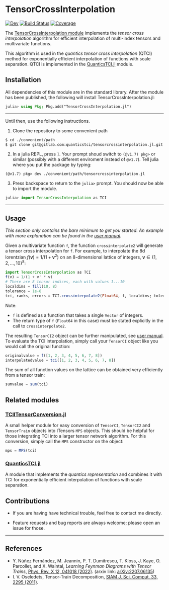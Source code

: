 # TensorCrossInterpolation

[![Dev](https://img.shields.io/badge/docs-dev-blue.svg)](https://quanticstci.gitlab.io/tensorcrossinterpolation.jl/dev/index.html)
[![Build Status](https://gitlab.com/quanticstci/tensorcrossinterpolation.jl/badges/main/pipeline.svg)](https://gitlab.com/quanticstci/tensorcrossinterpolation.jl/-/pipelines)
[![Coverage](https://gitlab.com/quanticstci/tensorcrossinterpolation.jl/badges/main/coverage.svg)](https://gitlab.com/quanticstci/tensorcrossinterpolation.jl/-/commits/main)

The [TensorCrossInterpolation module](https://gitlab.com/quanticstci/tensorcrossinterpolation.jl) implements the *tensor cross interpolation* algorithm for efficient interpolation of multi-index tensors and multivariate functions.

This algorithm is used in the *quantics tensor cross interpolation* (QTCI) method for exponentially efficient interpolation of functions with scale separation. QTCI is implemented in the [QuanticsTCI.jl](https://gitlab.com/quanticstci/quanticstci.jl) module.

## Installation

All dependencies of this module are in the standard library. After the module has been published, the following will install TensorCrossInterpolation.jl:

```julia
julia> using Pkg; Pkg.add("TensorCrossInterpolation.jl")
```

---

Until then, use the following instructions.

1. Clone the repository to some convenient path
```sh
$ cd ./convenient/path
$ git clone git@gitlab.com:quanticstci/tensorcrossinterpolation.jl.git
```
2. In a julia REPL, press `]`. Your prompt shoud switch to `(@v1.7) pkg>` or similar (possibly with a different enviroment instead of `@v1.7`). Tell julia where you put the package by typing:
```
(@v1.7) pkg> dev ./convenient/path/tensorcrossinterpolation.jl
```
3. Press backspace to return to the `julia>` prompt. You should now be able to import the module.
```julia
julia> import TensorCrossInterpolation as TCI
```
---

## Usage

*This section only contains the bare minimum to get you started. An example with more explanation can be found in the [user manual](https://quanticstci.gitlab.io/tensorcrossinterpolation.jl/dev/index.html).*

Given a multivariate function `f`, the function `crossinterpolate2` will generate a tensor cross interpolation for `f`. For example, to interpolate the 8d lorentzian $f(\mathbf v) = 1/(1 + \mathbf v^2)$ on an 8-dimensional lattice of integers, $\mathbf{v} \in \{1, 2, ..., 10\}^8$:
```julia
import TensorCrossInterpolation as TCI
f(v) = 1/(1 + v' * v)
# There are 8 tensor indices, each with values 1...10
localdims = fill(10, 8)
tolerance = 1e-8
tci, ranks, errors = TCI.crossinterpolate2(Float64, f, localdims; tolerance=tolerance)
```
Note:
- `f` is defined as a function that takes a single `Vector` of integers.
- The return type of `f` (`Float64` in this case) must be stated explicitly in the call to `crossinterpolate2`.

The resulting `TensorCI2` object can be further manipulated, see [user manual](https://quanticstci.gitlab.io/tensorcrossinterpolation.jl/dev/index.html).
To evaluate the TCI interpolation, simply call your `TensorCI` object like you would call the original function:
```julia
originalvalue = f([1, 2, 3, 4, 5, 6, 7, 8])
interpolatedvalue = tci([1, 2, 3, 4, 5, 6, 7, 8])
```
The sum of all function values on the lattice can be obtained very efficiently from a tensor train:
```julia
sumvalue = sum(tci)
```

## Related modules

### [TCIITensorConversion.jl](https://gitlab.com/quanticstci/tciitensorconversion.jl)
A small helper module for easy conversion of `TensorCI`, `TensorCI2` and `TensorTrain` objects into ITensors `MPS` objects. This should be helpful for those integrating TCI into a larger tensor network algorithm.
For this conversion, simply call the `MPS` constructor on the object:
```julia
mps = MPS(tci)
```

### [QuanticsTCI.jl](https://gitlab.com/quanticstci/quanticstci.jl)
A module that implements the *quantics representation* and combines it with TCI for exponentially efficient interpolation of functions with scale separation.

## Contributions

- If you are having have technical trouble, feel free to contact me directly.

- Feature requests and bug reports are always welcome; please open an issue for those.

---

## References

- Y. Núñez Fernández, M. Jeannin, P. T. Dumitrescu, T. Kloss, J. Kaye, O. Parcollet, and X. Waintal, *Learning Feynman Diagrams with Tensor Trains*, [Phys. Rev. X 12, 041018 (2022)](https://link.aps.org/doi/10.1103/PhysRevX.12.041018).
(arxiv link: [arXiv:2207.06135](http://arxiv.org/abs/2207.06135))
- I. V. Oseledets, Tensor-Train Decomposition, [SIAM J. Sci. Comput. 33, 2295 (2011)](https://epubs.siam.org/doi/10.1137/090752286).
